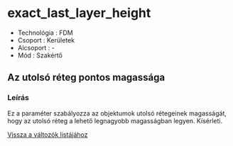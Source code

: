 # exact\_last\_layer\_height

* Technológia : FDM
* Csoport : Kerületek
* Alcsoport : -
* Mód : Szakértő

## Az utolsó réteg pontos magassága

### Leírás

Ez a paraméter szabályozza az objektumok utolsó rétegeinek magasságát, hogy az utolsó réteg a lehető legnagyobb magasságban legyen. Kísérleti.

[Vissza a változók listájához](../../variable_list)

